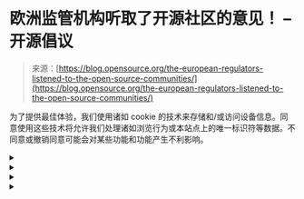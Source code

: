 <!--yml

category: 未分类

date: 2024-05-27 14:33:00

-->

# 欧洲监管机构听取了开源社区的意见！ – 开源倡议

> 来源：[https://blog.opensource.org/the-european-regulators-listened-to-the-open-source-communities/](https://blog.opensource.org/the-european-regulators-listened-to-the-open-source-communities/)

为了提供最佳体验，我们使用诸如 cookie 的技术来存储和/或访问设备信息。同意使用这些技术将允许我们处理诸如浏览行为或本站点上的唯一标识符等数据。不同意或撤销同意可能会对某些功能和功能产生不利影响。

<details class="cmplz-category cmplz-functional"><summary></summary>

技术存储或访问严格属于使订阅者或用户明确请求的特定服务的合法目的，或者单纯用于在电子通信网络上进行通信传输。</details> <details class="cmplz-category cmplz-preferences"><summary></summary>

技术存储或访问是为了合法存储未被订阅者或用户请求的偏好。</details> <details class="cmplz-category cmplz-statistics"><summary></summary>

用于纯统计目的的技术存储或访问。用于纯匿名统计目的的技术存储或访问。没有传票，没有您的互联网服务提供商的自愿遵从，也没有来自第三方的额外记录，仅仅为此目的存储或检索的信息通常无法用于识别您。</details> <details class="cmplz-category cmplz-marketing"><summary></summary>

技术存储或访问需要创建用户档案以发送广告，或跟踪用户在网站上或跨多个网站进行类似营销目的的行为。</details>
